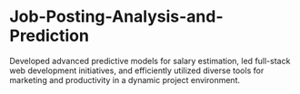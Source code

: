 # Job-Posting-Analysis-and-Prediction
Developed advanced predictive models for salary estimation, led full-stack web development initiatives, and efficiently utilized diverse tools for marketing and productivity in a dynamic project environment.

